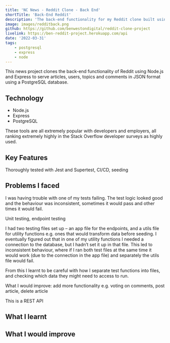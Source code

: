 ```yaml
---
title: 'NC News - Reddit Clone - Back End'
shortTitle: 'Back-End Reddit'
description: 'The back-end functionality for my Reddit clone built using Express / PostgreSQL.'
image: images/redditback.png
github: https://github.com/benwestondigital/reddit-clone-project
livelink: https://ben-reddit-project.herokuapp.com/api
date: '2022-03-31'
tags:
    - postgresql
    - express
    - node
---
```


This news project clones the back-end functionality of Reddit using Node.js and Express to serve articles, users, topics and comments in JSON format using a PostgreSQL database.

## Technology

- Node.js
- Express
- PostgreSQL

These tools are all extremely popular with developers and employers, all ranking extremely highly in the Stack Overflow developer surveys as highly used.

## Key Features

Thoroughly tested with Jest and Supertest, CI/CD, seeding

## Problems I faced

I was having trouble with one of my tests failing. The test logic looked good and the behaviour was inconsistent, sometimes it would pass and other times it would fail.

Unit testing, endpoint testing

I had two testing files set up – an app file for the endpoints, and a utils file for utility functions e.g. ones that would transform data before seeding. I eventually figured out that in one of my utility functions I needed a connection to the database, but I hadn’t set it up in that file. This led to inconsistent behaviour, where if I ran both test files at the same time it would work (due to the connection in the app file) and separately the utils file would fail.

From this I learnt to be careful with how I separate test functions into files, and checking which data they might need to access to run.

What I would improve: add more functionality e.g. voting on comments, post article, delete article

This is a REST API

## What I learnt

## What I would improve
